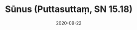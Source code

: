 ---
layout: page
title: 'Sūnus (Puttasuttaṃ, SN 15.18)'
category: susijusios suttos
index: Samsara
sortIndex: 15018
date: 2020-09-22
tags:
  - Samsara
suttacentral: sn15.18
---